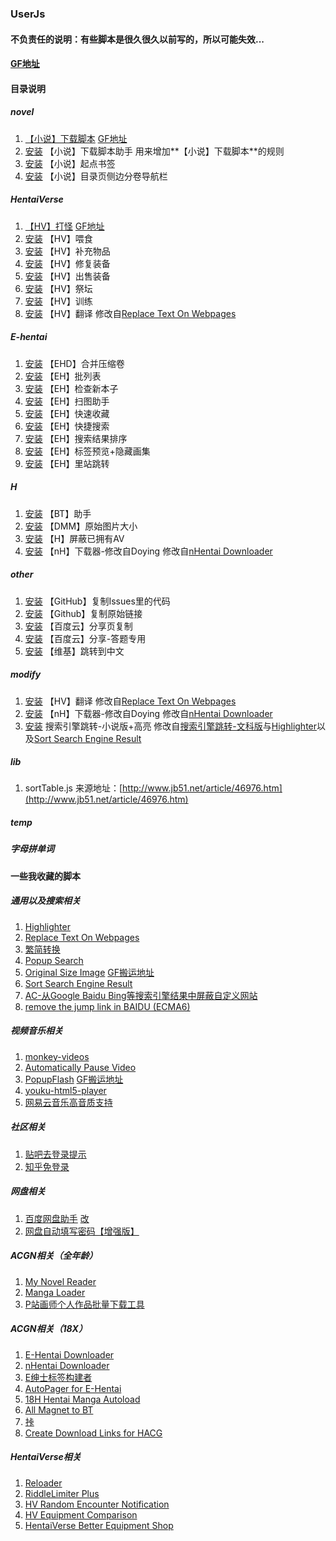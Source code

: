 ### UserJs

#### 不负责任的说明：有些脚本是很久很久以前写的，所以可能失效...

#### [GF地址](https://greasyfork.org/zh-CN/users/4000)

#### 目录说明

##### novel

1. [【小说】下载脚本](https://github.com/dodying/UserJs/tree/master/novel/novelDownloader) [GF地址](https://greasyfork.org/zh-CN/scripts/21515)
2. [安装](https://github.com/dodying/UserJs/raw/master/novel/novelDownloader/novelDownloaderHelper.user.js) 【小说】下载脚本助手 用来增加**【小说】下载脚本**的规则
3. [安装](https://github.com/dodying/UserJs/raw/master/novel/Qidian_Bookmark.user.js) 【小说】起点书签
4. [安装](https://github.com/dodying/UserJs/raw/master/novel/SidebarInContent.user.js) 【小说】目录页侧边分卷导航栏

##### HentaiVerse

1. [【HV】打怪](https://github.com/dodying/UserJs/tree/master/HentaiVerse/hvAutoAttack) [GF地址](https://greasyfork.org/zh-CN/scripts/18482)
2. [安装](https://github.com/dodying/UserJs/raw/master/HentaiVerse/hvAutoFeed.user.js) 【HV】喂食
3. [安装](https://github.com/dodying/UserJs/raw/master/HentaiVerse/hvBuyItem.user.js) 【HV】补充物品
4. [安装](https://github.com/dodying/UserJs/raw/master/HentaiVerse/hvRepairEpument.user.js) 【HV】修复装备
5. [安装](https://github.com/dodying/UserJs/raw/master/HentaiVerse/hvSellEquipment.user.js) 【HV】出售装备
6. [安装](https://github.com/dodying/UserJs/raw/master/HentaiVerse/hvShrine.user.js) 【HV】祭坛
7. [安装](https://github.com/dodying/UserJs/raw/master/HentaiVerse/hvTrainer.user.js) 【HV】训练
8. [安装](https://github.com/dodying/UserJs/raw/master/modify/hvTranslator.user.js) 【HV】翻译 修改自[Replace Text On Webpages](http://userscripts-mirror.org/scripts/show/41369)

##### E-hentai

1. [安装](https://github.com/dodying/UserJs/raw/master/E-hentai/EHD_CombineArchive2One.user.js) 【EHD】合并压缩卷
2. [安装](https://github.com/dodying/UserJs/raw/master/E-hentai/EH_BatchList.user.js) 【EH】批列表
3. [安装](https://github.com/dodying/UserJs/raw/master/E-hentai/EH_CheckForNew.user.js) 【EH】检查新本子
4. [安装](https://github.com/dodying/UserJs/raw/master/E-hentai/EH_FavHelper.user.js) 【EH】扫图助手
5. [安装](https://github.com/dodying/UserJs/raw/master/E-hentai/EH_QuickAddToFav.user.js) 【EH】快速收藏
6. [安装](https://github.com/dodying/UserJs/raw/master/E-hentai/EH_QuickSearch.user.js) 【EH】快捷搜索
7. [安装](https://github.com/dodying/UserJs/raw/master/E-hentai/EH_SortBook.user.js) 【EH】搜索结果排序
8. [安装](https://github.com/dodying/UserJs/raw/master/E-hentai/EH_TagsPreview%26HideSomeGalleries.user.js) 【EH】标签预览+隐藏画集
9. [安装](https://github.com/dodying/UserJs/raw/master/E-hentai/ExHentai2E-Hantai.user.js) 【EH】里站跳转

##### H

1. [安装](https://github.com/dodying/UserJs/raw/master/H/btHelper.user.js) 【BT】助手
2. [安装](https://github.com/dodying/UserJs/raw/master/H/dmmOriginalSizeImage.user.js) 【DMM】原始图片大小
3. [安装](https://github.com/dodying/UserJs/raw/master/H/hBlockOwnedAV.user.js) 【H】屏蔽已拥有AV
4. [安装](https://github.com/dodying/UserJs/raw/master/modify/nHentai%20Downloader%20modify%20by%20Dodying.user.js) 【nH】下载器-修改自Doying 修改自[nHentai Downloader](https://greasyfork.org/zh-CN/scripts/16088)

##### other

1. [安装](https://github.com/dodying/UserJs/raw/master/other/GithubCopyCodeInIssues.user.js) 【GitHub】复制Issues里的代码
2. [安装](https://github.com/dodying/UserJs/raw/master/other/GithubCopyRawLink.user.js) 【Github】复制原始链接
3. [安装](https://github.com/dodying/UserJs/raw/master/other/baiduShareCopy.user.js) 【百度云】分享页复制
4. [安装](https://github.com/dodying/UserJs/raw/master/other/baiduShareCopyForZhidao.user.js) 【百度云】分享-答题专用
5. [安装](https://github.com/dodying/UserJs/raw/master/other/wikiJump2Chinese.user.js) 【维基】跳转到中文

##### modify

1. [安装](https://github.com/dodying/UserJs/raw/master/modify/hvTranslator.user.js) 【HV】翻译 修改自[Replace Text On Webpages](http://userscripts-mirror.org/scripts/show/41369)
2. [安装](https://github.com/dodying/UserJs/raw/master/modify/nHentai%20Downloader%20modify%20by%20Dodying.user.js) 【nH】下载器-修改自Doying 修改自[nHentai Downloader](https://greasyfork.org/zh-CN/scripts/16088)
3. [安装](https://github.com/dodying/UserJs/raw/master/modify/searchEngineJumpForNovel.user.js) 搜索引擎跳转-小说版+高亮 修改自[搜索引擎跳转-文科版](https://greasyfork.org/zh-CN/scripts/2739)与[Highlighter](http://userscripts-mirror.org/scripts/show/15637)以及[Sort Search Engine Result](https://greasyfork.org/zh-CN/scripts/10121)

##### lib

1. sortTable.js 来源地址：[http://www.jb51.net/article/46976.htm](http://www.jb51.net/article/46976.htm)

##### temp

##### 字母拼单词

#### 一些我收藏的脚本

##### 通用以及搜索相关

1. [Highlighter](http://userscripts-mirror.org/scripts/show/15637)
2. [Replace Text On Webpages](http://userscripts-mirror.org/scripts/show/41369)
3. [繁简转换](http://userscripts-mirror.org/scripts/show/29802)
4. [Popup Search](https://greasyfork.org/zh-CN/scripts/340)
5. [Original Size Image](http://www.opera.im/archives/original_size_image_js_v3/) [GF搬运地址](https://greasyfork.org/zh-CN/scripts/12510)
6. [Sort Search Engine Result](https://greasyfork.org/zh-CN/scripts/10121)
7. [AC-从Google Baidu Bing等搜索引擎结果中屏蔽自定义网站](https://greasyfork.org/zh-CN/scripts/13408)
8. [remove the jump link in BAIDU (ECMA6)](https://greasyfork.org/zh-CN/scripts/11915)

##### 视频音乐相关

1. [monkey-videos](https://greasyfork.org/zh-CN/scripts/6807)
2. [Automatically Pause Video](https://github.com/FirefoxBar/userscript/tree/master/Automatically_Pause_Video)
3. [PopupFlash](http://opera.im/archives/pop-up-flash/) [GF搬运地址](https://greasyfork.org/zh-CN/scripts/12510)
4. [youku-html5-player](https://greasyfork.org/zh-CN/scripts/19282)
5. [网易云音乐高音质支持](https://greasyfork.org/zh-CN/scripts/10582)

##### 社区相关

1. [贴吧去登录提示](https://greasyfork.org/zh-CN/scripts/9922)
2. [知乎免登录](https://greasyfork.org/zh-CN/scripts/6489)

##### 网盘相关

1. [百度网盘助手](https://greasyfork.org/zh-CN/scripts/986) [改](https://greasyfork.org/zh-CN/scripts/17083)
2. [网盘自动填写密码【增强版】](https://greasyfork.org/zh-CN/scripts/13463)

##### ACGN相关（全年龄）

1. [My Novel Reader](https://greasyfork.org/zh-CN/scripts/292)
2. [Manga Loader](https://greasyfork.org/zh-CN/scripts/692)
3. [P站画师个人作品批量下载工具](https://greasyfork.org/zh-CN/scripts/17879)

##### ACGN相关（18X）

1. [E-Hentai Downloader](https://greasyfork.org/zh-CN/scripts/10379)
2. [nHentai Downloader](https://greasyfork.org/zh-CN/scripts/16088)
3. [E绅士标签构建者](https://greasyfork.org/zh-CN/scripts/19619)
4. [AutoPager for E-Hentai](https://greasyfork.org/zh-CN/scripts/3864)
5. [18H Hentai Manga Autoload](https://greasyfork.org/zh-CN/scripts/1726)
6. [All Magnet to BT](https://greasyfork.org/zh-CN/scripts/12156)
7. [挊](https://greasyfork.org/zh-CN/scripts/8392)
8. [Create Download Links for HACG](https://greasyfork.org/zh-CN/scripts/7762)

##### HentaiVerse相关

1. [Reloader](https://forums.e-hentai.org/index.php?showtopic=65126&st=2660&p=4384894&#entry4384894)
2. [RiddleLimiter Plus](https://forums.e-hentai.org/index.php?showtopic=65126&st=1020&p=3000982&#entry3000982)
3. [HV Random Encounter Notification](http://forums.e-hentai.org/index.php?showtopic=65126&st=1000&p=2990345&#entry2990345)
4. [HV Equipment Comparison](http://forums.e-hentai.org/index.php?s=&showtopic=65126&view=findpost&p=4492842)
5. [HentaiVerse Better Equipment Shop](https://forums.e-hentai.org/index.php?showtopic=65126&st=800&p=2750319&#entry2750319)

